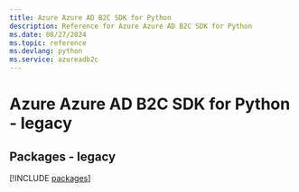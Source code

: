 ```yaml
---
title: Azure Azure AD B2C SDK for Python
description: Reference for Azure Azure AD B2C SDK for Python
ms.date: 08/27/2024
ms.topic: reference
ms.devlang: python
ms.service: azureadb2c
---
```

# Azure Azure AD B2C SDK for Python - legacy
## Packages - legacy
[!INCLUDE [packages](azure-ad-b2c-index.md)]